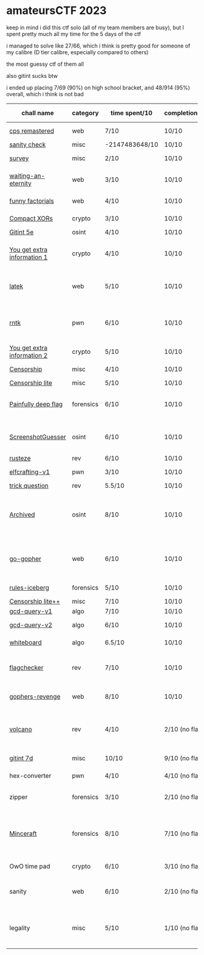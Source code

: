 # amateursCTF 2023

keep in mind i did this ctf solo (all of my team members are busy), but I spent pretty much all my time for the 5 days of the ctf

i managed to solve like 27/66, which i think is pretty good for someone of my calibre (D tier calibre, especially compared to others)

the most guessy ctf of them all

also gitint sucks btw

i ended up placing 7/69 (90%) on high school bracket, and 48/914 (95%) overall, which i think is not bad

| chall name                  | category  | time spent/10  | completion/10  | personal comments                                     |
|-----------------------------|-----------|----------------|----------------|-------------------------------------------------------|
| [cps remastered](https://github.com/quasar098/ctf-writeups/tree/main/amateursctf-2023/cps-remastered)              | web       | 7/10           | 10/10          | php sucks so much                                     |
| [sanity check](https://github.com/quasar098/ctf-writeups/tree/main/amateursctf-2023/discord-rules-sanity-check)                | misc      | -2147483648/10 | 10/10          | discord                                               |
| [survey](https://github.com/quasar098/ctf-writeups/tree/main/amateursctf-2023/survey)                      | misc      | 2/10           | 10/10          | too guessy challs                                     |
| [waiting-an-eternity](https://github.com/quasar098/ctf-writeups/tree/main/amateursctf-2023/waiting-an-eternity)         | web       | 3/10           | 10/10          | 710 septillion years                                  |
| [funny factorials](https://github.com/quasar098/ctf-writeups/tree/main/amateursctf-2023/funny-factorials)            | web       | 4/10           | 10/10          | recursion ftw                                         |
| [Compact XORs](https://github.com/quasar098/ctf-writeups/tree/main/amateursctf-2023/compact-xors)                | crypto    | 3/10           | 10/10          | compact for sure                                      |
| [Gitint 5e](https://github.com/quasar098/ctf-writeups/tree/main/amateursctf-2023/gitint-5e)                   | osint     | 4/10           | 10/10          | ehh                                                   |
| [You get extra information 1](https://github.com/quasar098/ctf-writeups/tree/main/amateursctf-2023/you-get-extra-information-1) | crypto    | 4/10           | 10/10          | exact same as ictf RSAddition chall i made            |
| [latek](https://github.com/quasar098/ctf-writeups/tree/main/amateursctf-2023/latek)                       | web       | 5/10           | 10/10          | latex rolls off the tongue better                     |
| [rntk](https://github.com/quasar098/ctf-writeups/tree/main/amateursctf-2023/rntk)                        | pwn       | 6/10           | 10/10          | my second ever pwn chall (first was ret2libc)         |
| [You get extra information 2](https://github.com/quasar098/ctf-writeups/tree/main/amateursctf-2023/you-get-extra-information-2) | crypto    | 5/10           | 10/10          | z3 op                                                 |
| [Censorship](https://github.com/quasar098/ctf-writeups/tree/main/amateursctf-2023/censorship)                  | misc      | 4/10           | 10/10          | mental (pyjail)lness                                  |
| [Censorship lite](https://github.com/quasar098/ctf-writeups/tree/main/amateursctf-2023/censorship-lite)             | misc      | 5/10           | 10/10          | good                                                  |
| [Painfully deep flag](https://github.com/quasar098/ctf-writeups/tree/main/amateursctf-2023/painfully-deep-flag)         | forensics | 6/10           | 10/10          | i hate forensics, too guessy for sure                 |
| [ScreenshotGuesser](https://github.com/quasar098/ctf-writeups/tree/main/amateursctf-2023/screenshotguessr)           | osint     | 6/10           | 10/10          | would be a pain if i didnt know about wigle           |
| [rusteze](https://github.com/quasar098/ctf-writeups/tree/main/amateursctf-2023/rusteze)                     | rev       | 6/10           | 10/10          | binja op                                              |
| [elfcrafting-v1](https://github.com/quasar098/ctf-writeups/tree/main/amateursctf-2023/elfcrafting-v1)              | pwn       | 3/10           | 10/10          | easiest pwn chall ever                                |
| [trick question](https://github.com/quasar098/ctf-writeups/tree/main/amateursctf-2023/trick-question)              | rev       | 5.5/10         | 10/10          | good chall!                                           |
| [Archived](https://github.com/quasar098/ctf-writeups/tree/main/amateursctf-2023/archived)                    | osint     | 8/10           | 10/10          | stalked all of the admins social medias, githubs, etc |
| [go-gopher](https://github.com/quasar098/ctf-writeups/tree/main/amateursctf-2023/go-gopher)                   | web       | 6/10           | 10/10          | you needed to buy a domain for this one (wtf!?)       |
| [rules-iceberg](https://github.com/quasar098/ctf-writeups/tree/main/amateursctf-2023/rules-iceberg)               | forensics | 5/10           | 10/10          | lsb stego is ok                                       |
| [Censorship lite++](https://github.com/quasar098/ctf-writeups/tree/main/amateursctf-2023/censorship-lite++)           | misc      | 7/10           | 10/10          | fun pyjail                                            |
| [gcd-query-v1](https://github.com/quasar098/ctf-writeups/tree/main/amateursctf-2023/gcd-query-v1)                | algo      | 7/10           | 10/10          | hard                                                  |
| [gcd-query-v2](https://github.com/quasar098/ctf-writeups/tree/main/amateursctf-2023/gcd-query-v2)                | algo      | 6/10           | 10/10          | easier than v1                                        |
| [whiteboard](https://github.com/quasar098/ctf-writeups/tree/main/amateursctf-2023/whiteboard)                  | algo      | 6.5/10         | 10/10          | z3 op once more                                       |
| [flagchecker](https://github.com/quasar098/ctf-writeups/tree/main/amateursctf-2023/flagchecker)                 | rev       | 7/10           | 10/10          | best chall by far, scratch very good                  |
| [gophers-revenge](https://github.com/quasar098/ctf-writeups/tree/main/amateursctf-2023/gophers-revenge)             | web       | 8/10           | 10/10          | url encoding is a real pain                           |
| [volcano](https://github.com/quasar098/ctf-writeups/tree/main/amateursctf-2023/volcano)                     | rev       | 4/10           | 2/10 (no flag) | no clue how to multiple numbers, still learning       |
| [gitint 7d](https://github.com/quasar098/ctf-writeups/tree/main/amateursctf-2023/gitint-7d)                   | misc      | 10/10          | 9/10 (no flag) | worst chall by far                                    |
| hex-converter               | pwn       | 4/10           | 4/10 (no flag) | no clue what to do                                    |
| zipper                      | forensics | 3/10           | 2/10 (no flag) | only got the "red herring XD" :(                      |
| [Minceraft](https://github.com/quasar098/ctf-writeups/tree/main/amateursctf-2023/minceraft)                   | forensics | 8/10           | 7/10 (no flag) | all 3 of my methods failed, but worked for others??? wtf!!! |
| OwO time pad                | crypto    | 6/10           | 3/10 (no flag) | eyes are weak                                         |
| sanity                      | web       | 6/10           | 2/10 (no flag) | never heard of dom clobbering before                  |
| legality                    | misc      | 5/10           | 1/10 (no flag) | sent in an email, got no reply ????????? huh ???      |
